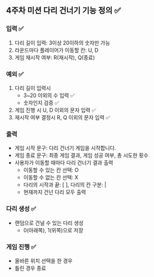 ## 4주차 미션 다리 건너기 기능 정의 ✅

### 입력 ✅
1. 다리 길이 입력: 3이상 20이하의 숫자만 가능
2. 라운드마다 플레이어가 이동할 칸: U, D
3. 게임 재시작 여부: R(재시작), Q(종료)

### 예외 ✅
1. 다리 길이 입력시
   - 3~20 이외의 수 입력 ✅
   - 숫자인지 검증 ✅
2. 게임 진행 시 U, D 이외의 문자 입력 ✅
3. 재시작 여부 결정시 R, Q 이외의 문자 입력 ✅

### 출력
- 게임 시작 문구: 다리 건너기 게임을 시작합니다.
- 게임 종료 문구: 최종 게임 결과, 게임 성공 여부, 총 시도한 횟수
- 사용자가 이동할 때마다 다리 건너기 결과 출력
  - 이동할 수 있는 칸 선택: O
  - 이동할 수 없는 칸 선택: X
  - 다리의 시작과 끝: [ ], 다리의 칸 구분: |
  - 현재까지 건넌 다리 모두 출력


### 다리 생성 ✅
- 랜덤으로 건널 수 있는 다리 생성
  - 0(아래쪽), 1(위쪽)으로 저장

### 게임 진행 ✅
- 올바른 위치 선택을 한 경우
- 틀린 경우 종료
